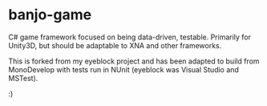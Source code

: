 banjo-game
==========

C# game framework focused on being data-driven, testable. Primarily for Unity3D, but should be adaptable to XNA and other frameworks.

This is forked from my eyeblock project and has been adapted to build from MonoDevelop with tests run in NUnit (eyeblock was Visual Studio and MSTest).

:)
